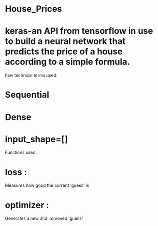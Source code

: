 # House_Prices
# keras-an API from tensorflow in use to build a neural network that predicts the price of a house according to a simple formula.

Few technical terms used:

# Sequential
# Dense
# input_shape=[]

Functions used:

# loss :
Measures how good the current 'guess' is

# optimizer :
Generates a new and improved 'guess'


